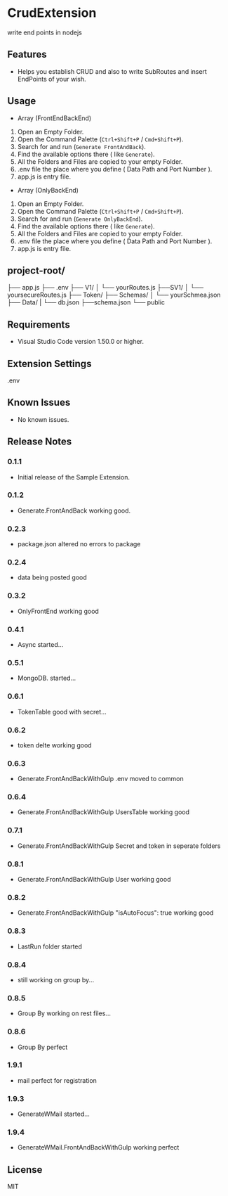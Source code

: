 # CrudExtension
write end points in nodejs

## Features

- Helps you establish CRUD and also to write SubRoutes and insert EndPoints of your wish.

## Usage

- Array (FrontEndBackEnd)

1. Open an Empty Folder.
2. Open the Command Palette (`Ctrl+Shift+P` / `Cmd+Shift+P`).
3. Search for and run (`Generate FrontAndBack`).
4. Find the available options there ( like `Generate`).
5. All the Folders and Files are copied to your empty Folder.
6. .env file the place where you define ( Data Path and Port Number ).
7. app.js is entry file.

- Array (OnlyBackEnd)

1. Open an Empty Folder.
2. Open the Command Palette (`Ctrl+Shift+P` / `Cmd+Shift+P`).
3. Search for and run (`Generate OnlyBackEnd`).
4. Find the available options there ( like `Generate`).
5. All the Folders and Files are copied to your empty Folder.
6. .env file the place where you define ( Data Path and Port Number ).
7. app.js is entry file.


## project-root/ 

├── app.js 
├── .env 
├── V1/ 
│ └── yourRoutes.js 
├──SV1/
│ └── yoursecureRoutes.js 
├── Token/ 
├── Schemas/ 
│ └── yourSchmea.json
├── Data/ 
| └── db.json
├──schema.json
└── public

## Requirements

- Visual Studio Code version 1.50.0 or higher.

## Extension Settings

.env

## Known Issues

- No known issues.

## Release Notes

### 0.1.1

- Initial release of the Sample Extension.

### 0.1.2

- Generate.FrontAndBack working good.

### 0.2.3

- package.json altered no errors to package

### 0.2.4

- data being posted good

### 0.3.2

- OnlyFrontEnd working good

### 0.4.1

- Async started...

### 0.5.1

- MongoDB. started...

### 0.6.1

- TokenTable good with secret...

### 0.6.2

- token delte working good

### 0.6.3

- Generate.FrontAndBackWithGulp .env moved to common

### 0.6.4

- Generate.FrontAndBackWithGulp UsersTable working good

### 0.7.1

- Generate.FrontAndBackWithGulp Secret and token in seperate folders

### 0.8.1

- Generate.FrontAndBackWithGulp User working good

### 0.8.2

- Generate.FrontAndBackWithGulp   "isAutoFocus": true working good

### 0.8.3

- LastRun folder started

### 0.8.4

- still working on group by...

### 0.8.5

- Group By working on rest files...

### 0.8.6

- Group By perfect

### 1.9.1

- mail perfect for registration

### 1.9.3

- GenerateWMail started...

### 1.9.4

- GenerateWMail.FrontAndBackWithGulp working perfect

## License

MIT
